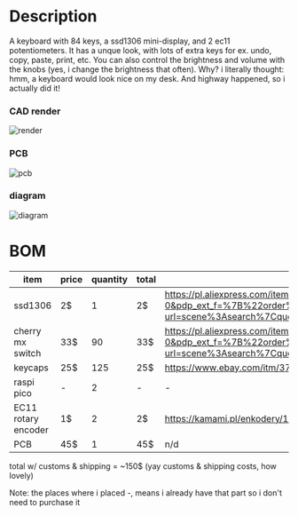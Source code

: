 # Description
A keyboard with 84 keys, a ssd1306 mini-display, and 2 ec11 potentiometers. It has a unque look, with lots of extra keys for ex. undo, copy, paste, print, etc. You can also control the brightness and volume with the knobs (yes, i change the brightness that often).
Why? i literally thought: hmm, a keyboard would look nice on my desk. And highway happened, so i actually did it! 

### CAD render
![render](https://hc-cdn.hel1.your-objectstorage.com/s/v3/b7a89ef43125601314af940d2ac2969744474c3b_image.png)
### PCB
![pcb](https://hc-cdn.hel1.your-objectstorage.com/s/v3/3c2d560d73fbcfa300aea3b5a6197051bd6ed226_image.png)
### diagram
![diagram](https://hc-cdn.hel1.your-objectstorage.com/s/v3/2d36006d51a68098a573e4a673f0e4a122251d99_68747470733a2f2f68632d63646e2e68656c312e796f75722d6f626a65637473746f726167652e636f6d2f732f76332f373632356338616263336165383937633265356136386264653365396337663637303462356165345f696d6167652e706e67.png)


# BOM
| item        | price   | quantity | total | link |
| ----------- | ------- | -------- | ----- | ---- |
| ssd1306     | 2$      | 1        | 2$    | https://pl.aliexpress.com/item/1005007755490093.html?spm=a2g0o.productlist.main.1.6c10EyamEyam6L&aem_p4p_detail=20250630235822166496048688330000078262&algo_pvid=038de64f-8493-4f19-a7da-75bfefd5f6e4&algo_exp_id=038de64f-8493-4f19-a7da-75bfefd5f6e4-0&pdp_ext_f=%7B%22order%22%3A%22867%22%2C%22eval%22%3A%221%22%7D&pdp_npi=4%40dis%21PLN%214.37%213.66%21%21%218.47%217.09%21%402103846917513531028413088edbc9%2112000046602990083%21sea%21PL%210%21ABX&curPageLogUid=qcVLLUaP9Bsu&utparam-url=scene%3Asearch%7Cquery_from%3A&search_p4p_id=20250630235822166496048688330000078262_1 |
| cherry mx switch | 33$ | 90 | 33$ | https://pl.aliexpress.com/item/1005007907313874.html?spm=a2g0o.productlist.main.1.6d43246478dk2s&aem_p4p_detail=202507010000501353885340096940000087764&algo_pvid=38e9dc26-609e-4778-bdfd-8964c1d5e858&algo_exp_id=38e9dc26-609e-4778-bdfd-8964c1d5e858-0&pdp_ext_f=%7B%22order%22%3A%22165%22%2C%22eval%22%3A%221%22%7D&pdp_npi=4%40dis%21PLN%2121.53%2117.95%21%21%215.83%214.86%21%40211b680e17513532500874294ef58c%2112000042798939807%21sea%21PL%210%21ABX&curPageLogUid=2yr5disCnjNM&utparam-url=scene%3Asearch%7Cquery_from%3A&search_p4p_id=202507010000501353885340096940000087764_1
| keycaps | 25$ | 125 | 25$ | https://www.ebay.com/itm/374554619019?var=643532147086&utm_source=chatgpt.com
| raspi pico | - | 2 | - | - |
| EC11 rotary encoder | 1$ | 2 | 2$ | https://kamami.pl/enkodery/1191644-modul-encoder-impulsator-ec11-20-impulsow-z-przyciskiem-rotary-enkoder-5906623487332.html?gQT=1
| PCB | 45$ | 1 | 45$ | n/d

total w/ customs & shipping = ~150$  (yay customs & shipping costs, how lovely)

Note: the places where i placed -, means i already have that part so i don't need to purchase it




